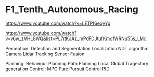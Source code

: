 # F1_Tenth_Autonomous_Racing

https://www.youtube.com/watch?v=LETPf6eoyYg


https://www.youtube.com/watch?v=v6w_zVHL8WQ&list=PL7rtKJAz_mPdFDJtufKmqfWRNu55s_LMc


Perception:
  Detection and Segmentation
  Localization
    NDT algorithm
    Camera
    Lidar
  Tracking
  Sensor Fusion
  
Planning:
  Behaviour Planning
  Path Planning
    Local
    Global
  Tragectory generation
Control:
  MPC
  Pure Pursuit Control
  PID
